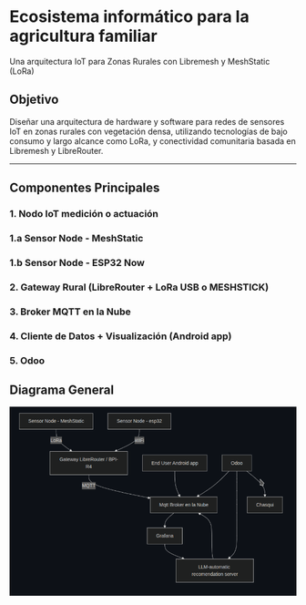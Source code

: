 # Ecosistema informático para la agricultura familiar

Una arquitectura IoT para Zonas Rurales con Libremesh y MeshStatic (LoRa)

## Objetivo

Diseñar una arquitectura de hardware y software para redes de sensores IoT en zonas rurales con vegetación densa, utilizando tecnologías de bajo consumo y largo alcance como LoRa, y conectividad comunitaria basada en Libremesh y LibreRouter.

---

## Componentes Principales

### 1. Nodo IoT medición o actuación

### 1.a Sensor Node - MeshStatic

### 1.b Sensor Node - ESP32 Now

### 2. Gateway Rural (LibreRouter + LoRa USB o MESHSTICK)

### 3. Broker MQTT en la Nube

### 4. Cliente de Datos + Visualización (Android app)

### 5. Odoo

## Diagrama General

![](images/diagrama_general.png)